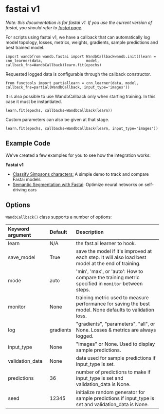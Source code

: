 # fastai v1

_Note: this documentation is for fastai v1. If you use the current version of fastai, you should refer to_ [_fastai page_](https://docs.wandb.ai/integrations/fastai)_._

For scripts using fastai v1, we have a callback that can automatically log model topology, losses, metrics, weights, gradients, sample predictions and best trained model.

```text
import wandbfrom wandb.fastai import WandbCallback​wandb.init()​learn = cnn_learner(data,                    model,                    callback_fns=WandbCallback)learn.fit(epochs)
```

Requested logged data is configurable through the callback constructor.

```text
from functools import partial​learn = cnn_learner(data, model, callback_fns=partial(WandbCallback, input_type='images'))
```

It is also possible to use WandbCallback only when starting training. In this case it must be instantiated.

```text
learn.fit(epochs, callbacks=WandbCallback(learn))
```

Custom parameters can also be given at that stage.

```text
learn.fit(epochs, callbacks=WandbCallback(learn, input_type='images'))
```

## Example Code <a id="example-code"></a>

We've created a few examples for you to see how the integration works:

**Fastai v1**

* ​[Classify Simpsons characters](https://github.com/borisdayma/simpsons-fastai)​[:](https://app.wandb.ai/jxmorris12/huggingface-demo/reports/A-Step-by-Step-Guide-to-Tracking-Hugging-Face-Model-Performance--VmlldzoxMDE2MTU) A simple demo to track and compare Fastai models
* ​[Semantic Segmentation with Fastai](https://github.com/borisdayma/semantic-segmentation): Optimize neural networks on self-driving cars

## Options <a id="options"></a>

`WandbCallback()` class supports a number of options:

| Keyword argument | Default | Description |
| :--- | :--- | :--- |
| learn | N/A | the fast.ai learner to hook. |
| save\_model | True | save the model if it's improved at each step. It will also load best model at the end of training. |
| mode | auto | 'min', 'max', or 'auto': How to compare the training metric specified in `monitor` between steps. |
| monitor | None | training metric used to measure performance for saving the best model. None defaults to validation loss. |
| log | gradients | "gradients", "parameters", "all", or None. Losses & metrics are always logged. |
| input\_type | None | "images" or None. Used to display sample predictions. |
| validation\_data | None | data used for sample predictions if input\_type is set. |
| predictions | 36 | number of predictions to make if input\_type is set and validation\_data is None. |
| seed | 12345 | initialize random generator for sample predictions if input\_type is set and validation\_data is None. |

[  
](https://docs.wandb.ai/integrations/fastai)

